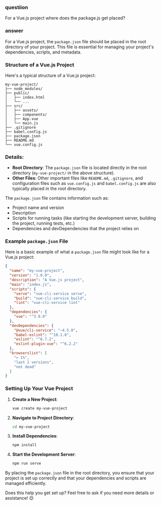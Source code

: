 ### questiion
For a Vue.js project where does the package.js get placed?

### answer
For a Vue.js project, the `package.json` file should be placed in the root directory of your project. This file is essential for managing your project's dependencies, scripts, and metadata.

### Structure of a Vue.js Project

Here's a typical structure of a Vue.js project:

```
my-vue-project/
├── node_modules/
├── public/
│   ├── index.html
│   └── ...
├── src/
│   ├── assets/
│   ├── components/
│   ├── App.vue
│   └── main.js
├── .gitignore
├── babel.config.js
├── package.json
├── README.md
└── vue.config.js
```

### Details:

- **Root Directory**: The `package.json` file is located directly in the root directory (`my-vue-project/` in the above structure).
- **Other Files**: Other important files like `README.md`, `.gitignore`, and configuration files such as `vue.config.js` and `babel.config.js` are also typically placed in the root directory.

The `package.json` file contains information such as:

- Project name and version
- Description
- Scripts for running tasks (like starting the development server, building the project, running tests, etc.)
- Dependencies and devDependencies that the project relies on

### Example `package.json` File

Here is a basic example of what a `package.json` file might look like for a Vue.js project:

```json
{
  "name": "my-vue-project",
  "version": "1.0.0",
  "description": "A Vue.js project",
  "main": "index.js",
  "scripts": {
    "serve": "vue-cli-service serve",
    "build": "vue-cli-service build",
    "lint": "vue-cli-service lint"
  },
  "dependencies": {
    "vue": "^3.0.0"
  },
  "devDependencies": {
    "@vue/cli-service": "~4.5.0",
    "babel-eslint": "^10.1.0",
    "eslint": "^6.7.2",
    "eslint-plugin-vue": "^6.2.2"
  },
  "browserslist": [
    "> 1%",
    "last 2 versions",
    "not dead"
  ]
}
```

### Setting Up Your Vue Project

1. **Create a New Project**:
   ```bash
   vue create my-vue-project
   ```
2. **Navigate to Project Directory**:
   ```bash
   cd my-vue-project
   ```
3. **Install Dependencies**:
   ```bash
   npm install
   ```
4. **Start the Development Server**:
   ```bash
   npm run serve
   ```

By placing the `package.json` file in the root directory, you ensure that your project is set up correctly and that your dependencies and scripts are managed efficiently.

Does this help you get set up? Feel free to ask if you need more details or assistance! 😊